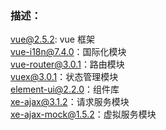 ### 描述：
vue@2.5.2: vue 框架<br/>
vue-i18n@7.4.0：国际化模块<br/>
vue-router@3.0.1：路由模块<br/>
vuex@3.0.1：状态管理模块<br/>
element-ui@2.2.0：组件库<br/>
xe-ajax@3.1.2：请求服务模块<br/>
xe-ajax-mock@1.5.2：虚拟服务模块

